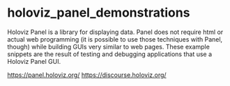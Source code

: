 # holoviz_panel_demonstrations
Holoviz Panel is a library for displaying data. Panel does not require html or actual web programming (it is possible to use those techniques with Panel, though) while building GUIs very similar to web pages. These example snippets are the result of testing and debugging applications that use a Holoviz Panel GUI. 

https://panel.holoviz.org/
https://discourse.holoviz.org/
